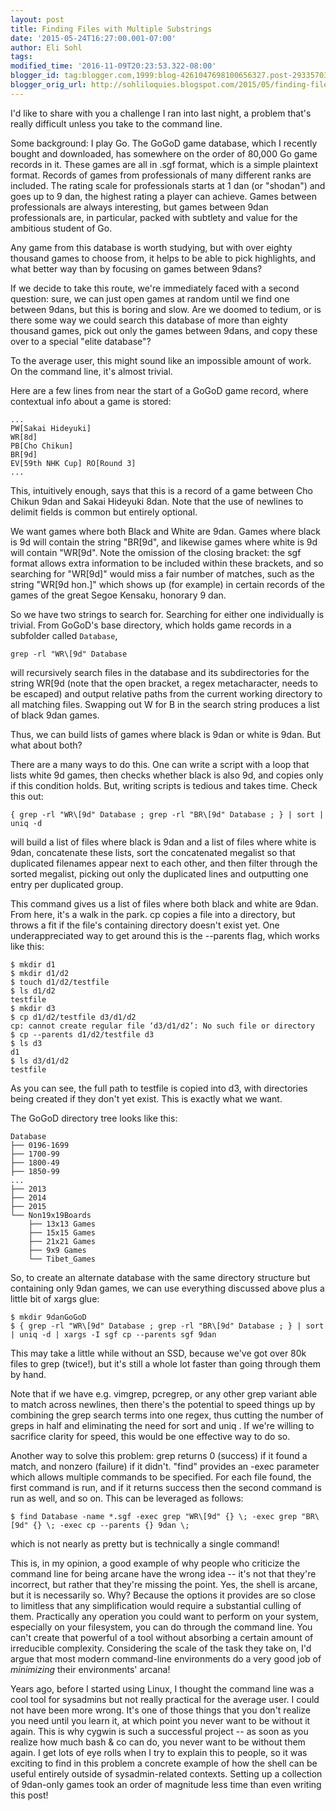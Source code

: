 ```yaml
---
layout: post
title: Finding Files with Multiple Substrings
date: '2015-05-24T16:27:00.001-07:00'
author: Eli Sohl
tags: 
modified_time: '2016-11-09T20:23:53.322-08:00'
blogger_id: tag:blogger.com,1999:blog-4261047698100656327.post-2933570394367412365
blogger_orig_url: http://sohliloquies.blogspot.com/2015/05/finding-files-with-multiple-substrings.html
---
```


I'd like to share with you a challenge I ran into last night, a problem that's really difficult unless you take to the command line.

Some background: I play Go. The GoGoD game database, which I recently bought and downloaded, has somewhere on the order of 80,000 Go game records in it. These games are all in .sgf format, which is a simple plaintext format. Records of games from professionals of many different ranks are included. The rating scale for professionals starts at 1 dan (or "shodan") and goes up to 9 dan, the highest rating a player can achieve. Games between professionals are always interesting, but games between 9dan professionals are, in particular, packed with subtlety and value for the ambitious student of Go.

Any game from this database is worth studying, but with over eighty thousand games to choose from, it helps to be able to pick highlights, and what better way than by focusing on games between 9dans?

If we decide to take this route, we're immediately faced with a second question: sure, we can just open games at random until we find one between 9dans, but this is boring and slow. Are we doomed to tedium, or is there some way we could search this database of more than eighty thousand games, pick out only the games between 9dans, and copy these over to a special "elite database"?

To the average user, this might sound like an impossible amount of work. On the command line, it's almost trivial.

Here are a few lines from near the start of a GoGoD game record, where contextual info about a game is stored:

    ...
    PW[Sakai Hideyuki]
    WR[8d]
    PB[Cho Chikun]
    BR[9d]
    EV[59th NHK Cup] RO[Round 3]
    ...

This, intuitively enough, says that this is a record of a game between Cho Chikun 9dan and Sakai Hideyuki 8dan. Note that the use of newlines to delimit fields is common but entirely optional.


We want games where both Black and White are 9dan. Games where black is 9d will contain the string "BR[9d", and likewise games where white is 9d will contain "WR[9d". Note the omission of the closing bracket: the sgf format allows extra information to be included within these brackets, and so searching for "WR[9d]" would miss a fair number of matches, such as the string "WR[9d hon.]" which shows up (for example) in certain records of the games of the great Segoe Kensaku, honorary 9 dan.

So we have two strings to search for. Searching for either one individually is trivial. From GoGoD's base directory, which holds game records in a subfolder called `Database`,

    grep -rl "WR\[9d" Database

will recursively search files in the database and its subdirectories for the string WR[9d (note that the open bracket, a regex metacharacter, needs to be escaped) and output relative paths from the current working directory to all matching files. Swapping out W for B in the search string produces a list of black 9dan games.

Thus, we can build lists of games where black is 9dan or white is 9dan. But what about both?

There are a many ways to do this. One can write a script with a loop that lists white 9d games, then checks whether black is also 9d, and copies only if this condition holds. But, writing scripts is tedious and takes time. Check this out:

    { grep -rl "WR\[9d" Database ; grep -rl "BR\[9d" Database ; } | sort | uniq -d

will build a list of files where black is 9dan and a list of files where white is 9dan, concatenate these lists, sort the concatenated megalist so that duplicated filenames appear next to each other, and then filter through the sorted megalist, picking out only the duplicated lines and outputting one entry per duplicated group.

This command gives us a list of files where both black and white are 9dan. From here, it's a walk in the park. cp copies a file into a directory, but throws a fit if the file's containing directory doesn't exist yet. One underappreciated way to get around this is the --parents flag, which works like this:


    $ mkdir d1
    $ mkdir d1/d2
    $ touch d1/d2/testfile
    $ ls d1/d2
    testfile
    $ mkdir d3
    $ cp d1/d2/testfile d3/d1/d2
    cp: cannot create regular file ‘d3/d1/d2’: No such file or directory
    $ cp --parents d1/d2/testfile d3
    $ ls d3
    d1
    $ ls d3/d1/d2
    testfile


As you can see, the full path to testfile is copied into d3, with directories being created if they don't yet exist. This is exactly what we want.

The GoGoD directory tree looks like this:



    Database
    ├── 0196-1699
    ├── 1700-99
    ├── 1800-49
    ├── 1850-99
    ...
    ├── 2013
    ├── 2014
    ├── 2015
    └── Non19x19Boards
        ├── 13x13 Games
        ├── 15x15 Games
        ├── 21x21 Games
        ├── 9x9 Games
        └── Tibet_Games


So, to create an alternate database with the same directory structure but containing only 9dan games, we can use everything discussed above plus a little bit of xargs glue:

    $ mkdir 9danGoGoD
    $ { grep -rl "WR\[9d" Database ; grep -rl "BR\[9d" Database ; } | sort | uniq -d | xargs -I sgf cp --parents sgf 9dan

This may take a little while without an SSD, because we've got over 80k files to grep (twice!), but it's still a whole lot faster than going through them by hand.

Note that if we have e.g. vimgrep, pcregrep, or any other grep variant able to match across newlines, then there's the potential to speed things up by combining the grep search terms into one regex, thus cutting the number of greps in half and eliminating the need for sort and uniq . If we're willing to sacrifice clarity for speed, this would be one effective way to do so.

Another way to solve this problem: grep returns 0 (success) if it found a match, and nonzero (failure) if it didn't. "find" provides an -exec parameter which allows multiple commands to be specified. For each file found, the first command is run, and if it returns success then the second command is run as well, and so on. This can be leveraged as follows:

    $ find Database -name *.sgf -exec grep "WR\[9d" {} \; -exec grep "BR\[9d" {} \; -exec cp --parents {} 9dan \;

which is not nearly as pretty but is technically a single command!

This is, in my opinion, a good example of why people who criticize the command line for being arcane have the wrong idea -- it's not that they're incorrect, but rather that they're missing the point. Yes, the shell is arcane, but it is necessarily so. Why? Because the options it provides are so close to limitless that any simplification would require a substantial culling of them. Practically any operation you could want to perform on your system, especially on your filesystem, you can do through the command line. You can't create that powerful of a tool without absorbing a certain amount of irreducible complexity. Considering the scale of the task they take on, I'd argue that most modern command-line environments do a very good job of _minimizing_ their environments' arcana!

Years ago, before I started using Linux, I thought the command line was a cool tool for sysadmins but not really practical for the average user. I could not have been more wrong. It's one of those things that you don't realize you need until you learn it, at which point you never want to be without it again. This is why cygwin is such a successful project -- as soon as you realize how much bash & co can do, you never want to be without them again. I get lots of eye rolls when I try to explain this to people, so it was exciting to find in this problem a concrete example of how the shell can be useful entirely outside of sysadmin-related contexts. Setting up a collection of 9dan-only games took an order of magnitude less time than even writing this post!
